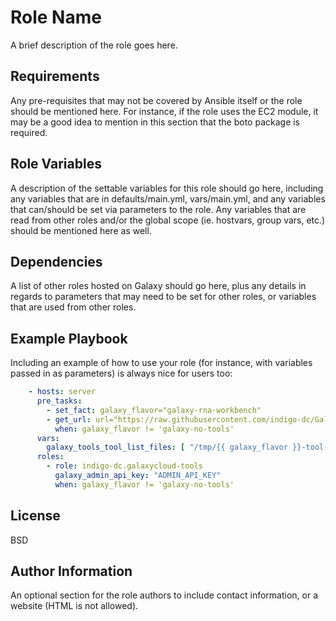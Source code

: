 Role Name
=========

A brief description of the role goes here.

Requirements
------------

Any pre-requisites that may not be covered by Ansible itself or the role should be mentioned here. For instance, if the role uses the EC2 module, it may be a good idea to mention in this section that the boto package is required.

Role Variables
--------------

A description of the settable variables for this role should go here, including any variables that are in defaults/main.yml, vars/main.yml, and any variables that can/should be set via parameters to the role. Any variables that are read from other roles and/or the global scope (ie. hostvars, group vars, etc.) should be mentioned here as well.

Dependencies
------------

A list of other roles hosted on Galaxy should go here, plus any details in regards to parameters that may need to be set for other roles, or variables that are used from other roles.

Example Playbook
----------------

Including an example of how to use your role (for instance, with variables passed in as parameters) is always nice for users too:

```yaml
    - hosts: server
      pre_tasks:
        - set_fact: galaxy_flavor="galaxy-rna-workbench"
        - get_url: url="https://raw.githubusercontent.com/indigo-dc/Galaxy-flavors-recipes/master/galaxy-flavors/{{galaxy_flavor}}-tool-list.yml" dest="/tmp/"
          when: galaxy_flavor != 'galaxy-no-tools'
      vars:
        galaxy_tools_tool_list_files: [ "/tmp/{{ galaxy_flavor }}-tool-list.yml" ]
      roles:
        - role: indigo-dc.galaxycloud-tools
          galaxy_admin_api_key: "ADMIN_API_KEY"
          when: galaxy_flavor != 'galaxy-no-tools'
```

License
-------

BSD

Author Information
------------------

An optional section for the role authors to include contact information, or a website (HTML is not allowed).
